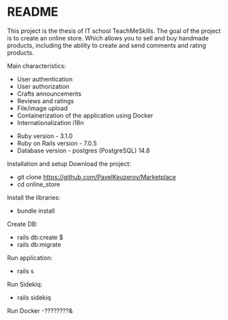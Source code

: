# README

This project is the thesis of IT school TeachMeSkills. The goal of the project is to create an online store. Which allows you to sell and buy handmade products, including the ability to create and send comments and rating products.

Main characteristics:
- User authentication
- User authorization
- Crafts announcements
- Reviews and ratings
- File/image upload
- Containerization of the application using Docker
- Internationalization i18n

* Ruby version - 3.1.0
* Ruby on Rails version - 7.0.5
* Database version - postgres (PostgreSQL) 14.8

Installation and setup Download the project: 
- git clone https://github.com/PavelKeuzerov/Marketplace 
- cd online_store

Install the libraries: 
- bundle install

Create DB:
- rails db:create $ 
- rails db:migrate

Run application: 
- rails s 

Run Sidekiq: 
- rails sidekiq

Run Docker
-????????&